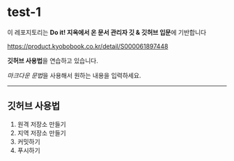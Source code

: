 # test-1

이 레포지토리는 **Do it! 지옥에서 온 문서 관리자 깃 & 깃허브 입문**에 기반합니다

<https://product.kyobobook.co.kr/detail/S000061897448>

**깃허브 사용법**을 연습하고 있습니다.

*마크다운 문법*을 사용해서 원하는 내용을 입력하세요.

---

## 깃허브 사용법

1. 원격 저장소 만들기
2. 지역 저장소 만들기
3. 커밋하기
4. 푸시하기

